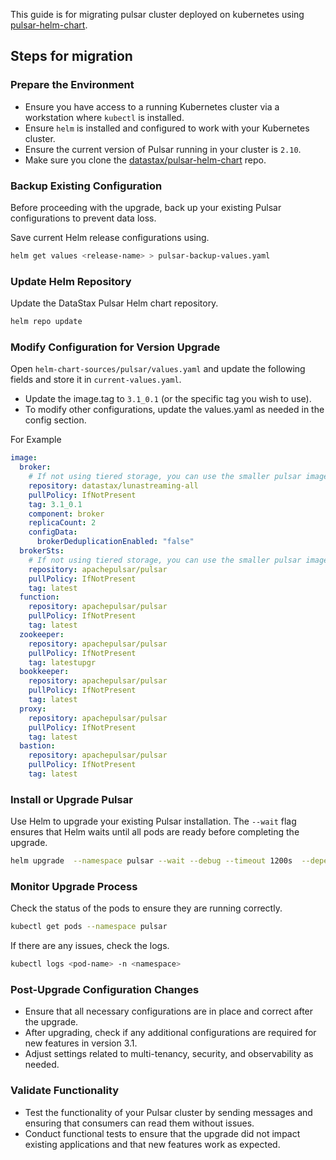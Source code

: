 <!--

    Licensed to the Apache Software Foundation (ASF) under one
    or more contributor license agreements.  See the NOTICE file
    distributed with this work for additional information
    regarding copyright ownership.  The ASF licenses this file
    to you under the Apache License, Version 2.0 (the
    "License"); you may not use this file except in compliance
    with the License.  You may obtain a copy of the License at

      http://www.apache.org/licenses/LICENSE-2.0

    Unless required by applicable law or agreed to in writing,
    software distributed under the License is distributed on an
    "AS IS" BASIS, WITHOUT WARRANTIES OR CONDITIONS OF ANY
    KIND, either express or implied.  See the License for the
    specific language governing permissions and limitations
    under the License.

-->

This guide is for migrating pulsar cluster deployed on kubernetes using
[pulsar-helm-chart](https://github.com/datastax/pulsar-helm-chart).

## Steps for migration

### Prepare the Environment

- Ensure you have access to a running Kubernetes cluster via a workstation where `kubectl` is installed.
- Ensure `helm` is installed and configured to work with your Kubernetes cluster.
- Ensure the current version of Pulsar running in your cluster is `2.10`.
- Make sure you clone the [datastax/pulsar-helm-chart](https://github.com/datastax/pulsar-helm-chart) repo.

### Backup Existing Configuration

Before proceeding with the upgrade, back up your existing Pulsar configurations to prevent data loss.

Save current Helm release configurations using.

```bash
helm get values <release-name> > pulsar-backup-values.yaml
```

### Update Helm Repository

Update the DataStax Pulsar Helm chart repository.
```bash
helm repo update
```

### Modify Configuration for Version Upgrade

Open `helm-chart-sources/pulsar/values.yaml` and update the following fields and store it in `current-values.yaml`.

- Update the image.tag to `3.1_0.1` (or the specific tag you wish to use).
- To modify other configurations, update the values.yaml as needed in the
  config section.

For Example
```yaml
image:
  broker:
    # If not using tiered storage, you can use the smaller pulsar image for the broker
    repository: datastax/lunastreaming-all
    pullPolicy: IfNotPresent
    tag: 3.1_0.1
    component: broker
    replicaCount: 2
    configData:
      brokerDeduplicationEnabled: "false"
  brokerSts:
    # If not using tiered storage, you can use the smaller pulsar image for the broker
    repository: apachepulsar/pulsar
    pullPolicy: IfNotPresent
    tag: latest
  function:
    repository: apachepulsar/pulsar
    pullPolicy: IfNotPresent
    tag: latest
  zookeeper:
    repository: apachepulsar/pulsar
    pullPolicy: IfNotPresent
    tag: latestupgr
  bookkeeper:
    repository: apachepulsar/pulsar
    pullPolicy: IfNotPresent
    tag: latest
  proxy:
    repository: apachepulsar/pulsar
    pullPolicy: IfNotPresent
    tag: latest
  bastion:
    repository: apachepulsar/pulsar
    pullPolicy: IfNotPresent
    tag: latest
```

### Install or Upgrade Pulsar

Use Helm to upgrade your existing Pulsar installation. The `--wait` flag ensures that Helm waits until all pods are ready
before completing the upgrade.

```bash
helm upgrade  --namespace pulsar --wait --debug --timeout 1200s  --dependency-update pulsar <pulsar-helm-chart-repo-dir>/helm-chart-sources/pulsar --values <path-to-current-values.yaml>
```

### Monitor Upgrade Process

Check the status of the pods to ensure they are running correctly.
```bash
kubectl get pods --namespace pulsar
```
If there are any issues, check the logs.
```bash
kubectl logs <pod-name> -n <namespace>
```

### Post-Upgrade Configuration Changes

- Ensure that all necessary configurations are in place and correct after the upgrade.
- After upgrading, check if any additional configurations are required for new features in version 3.1.
- Adjust settings related to multi-tenancy, security, and observability as needed.


### Validate Functionality

- Test the functionality of your Pulsar cluster by sending messages and ensuring that consumers can read them without
  issues.
- Conduct functional tests to ensure that the upgrade did not impact existing applications and that new features work
  as expected.